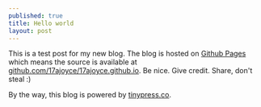 ```yaml
---
published: true
title: Hello world
layout: post
---
```

This is a test post for my new blog. The blog is hosted on [Github Pages](http://pages.github.com/) which means the source is available at [github.com/17ajoyce/17ajoyce.github.io](http://github.com/17ajoyce/17ajoyce.github.io). Be nice. Give credit. Share, don't steal :)

By the way, this blog is powered by [tinypress.co](https://tinypress.co).